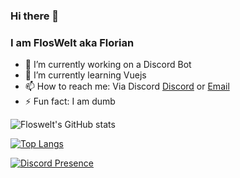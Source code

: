 ### Hi there 👋
### I am FlosWelt aka Florian

- 🔭 I’m currently working on a Discord Bot
- 🌱 I’m currently learning Vuejs
- 📫 How to reach me: Via Discord [Discord](https://discord.gg/EggDTxR8zk) or [Email](mailto:kontakt@floswelt.com)
- ⚡ Fun fact: I am dumb

![Floswelt's GitHub stats](https://github-readme-stats.vercel.app/api?username=FlosWelt&show_icons=true&theme=tokyonight)

[![Top Langs](https://github-readme-stats.vercel.app/api/top-langs/?username=FlosWelt&layout=compact)](https://github.com/anuraghazra/github-readme-stats)


[![Discord Presence](https://lanyard-profile-readme.vercel.app/api/581545129345810438
                            )](https://discord.com/users/581545129345810438)
<!--
**FlosWelt/FlosWelt** is a ✨ _special_ ✨ repository because its `README.md` (this file) appears on your GitHub profile.

Here are some ideas to get you started:

- 🔭 I’m currently working on ...
- 🌱 I’m currently learning ...
- 👯 I’m looking to collaborate on ...
- 🤔 I’m looking for help with ...
- 💬 Ask me about ...
- 📫 How to reach me: ...
- 😄 Pronouns: ...
- ⚡ Fun fact: ...
<!-- 🤔 I’m looking for help with Html/Css
-->
